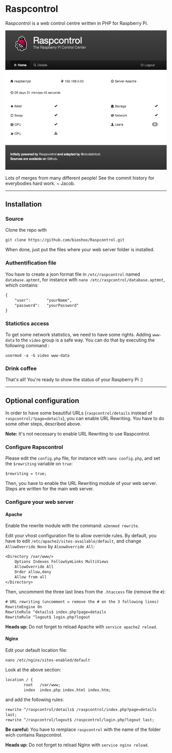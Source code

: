 # Raspcontrol

Raspcontrol is a web control centre written in PHP for Raspberry Pi.

![Home of Raspcontrol](raspcontrol-home.png)


Lots of merges from many different people! See the commit history for everybodies hard work. ~ Jacob.

***

## Installation

### Source

Clone the repo with

	git clone https://github.com/bioshox/Raspcontrol.git
	
When done, just put the files where your web server folder is installed.

### Authentification file

You have to create a json format file in `/etc/raspcontrol` named `database.aptmnt`, for instance with `nano /etc/raspcontrol/database.aptmnt`, which contains:
	
	{
		"user":       "yourName",
		"password":   "yourPassword"
	}

### Statictics access

To get some network statistics, we need to have some rights. Adding `www-data` to the `video` group is a safe way. You can do that by executing the following command :

	usermod -a -G video www-data
	
### Drink coffee

That's all! You're ready to show the status of your Raspberry Pi :)

***

## Optional configuration

In order to have some beautiful URLs (`raspcontrol/details` instead of `raspcontrol/?page=details`), you can enable URL Rewriting.
You have to do some other steps, described above.

__Note:__ It's not necessary to enable URL Rewriting to use Raspcontrol.


### Configure Rapscontrol

Please edit the `config.php` file, for instance with `nano config.php`, and set the `$rewriting` variable on `true`:

	$rewriting = true;
	
Then, you have to enable the URL Rewriting module of your web server. Steps are written for the main web server.

### Configure your web server

#### Apache

Enable the rewrite module with the command: `a2enmod rewrite`.

Edit your vhost configuration file to allow override rules. By default, you have to edit `/etc/apache2/sites-available/default`,
and change `AllowOverride None` by `AloowOverride All`:

	<Directory /var/www/>  
		Options Indexes FollowSymLinks MultiViews  
		AllowOverride All
		Order allow,deny  
		Allow from all  
	</Directory>  


Then, uncomment the three last lines from the `.htaccess` file (remove the `#`):

	# URL rewriting (uncomment = remove the # on the 3 following lines)
	RewriteEngine On
	RewriteRule ^details$ index.php?page=details
	RewriteRule ^logout$ login.php?logout


__Heads up:__ Do not forget to reload Apache with `service apache2 reload`.

#### Nginx

Edit your default location file:

	nano /etc/nginx/sites-enabled/default

Look at the above section:

	location / {
    		root   /var/www;
    		index  index.php index.html index.htm;

and add the following rules:

    rewrite ^/raspcontrol/details$ /raspcontrol/index.php?page=details last;
    rewrite ^/raspcontrol/logout$ /raspcontrol/login.php?logout last;

__Be careful:__ You have to remplace `raspcontrol` with the name of the folder wich contains Raspcontrol.

__Heads up:__ Do not forget to reload Nginx with `service nginx reload`.


